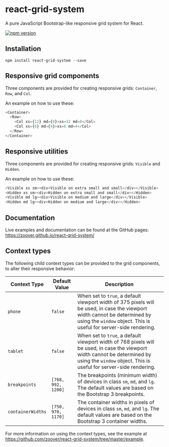 # react-grid-system
A pure JavaScript Bootstrap-like responsive grid system for React.

[![npm version](https://badge.fury.io/js/react-grid-system.svg)](https://badge.fury.io/js/react-grid-system)

## Installation

```
npm install react-grid-system --save
```

## Responsive grid components

Three components are provided for creating responsive grids: `Container`, `Row`, and `Col`.

An example on how to use these:

```javascript
<Container>
  <Row>
    <Col xs={12} md={8}>xs=12 md=8</Col>
    <Col xs={6} md={4}>xs=6 md=4</Col>
  </Row>
</Container>
```

## Responsive utilities

Three components are provided for creating responsive grids: `Visible` and `Hidden`.

An example on how to use these:

```javascript
<Visible xs sm><div>Visible on extra small and small</div></Visible>
<Hidden xs sm><div>Hidden on extra small and small</div></Hidden>
<Visible md lg><div>Visible on medium and large</div></Visible>
<Hidden md lg><div>Hidden on medium and large</div></Hidden>
```

## Documentation

Live examples and documentation can be found at the GitHub pages: https://zoover.github.io/react-grid-system/

## Context types

The following child context types can be provided to the grid components, to alter their responsive behavior:

| Context Type      | Default Value      | Description |
| ----------------- | ------------------ | ------------------------------ |
| `phone`           | `false`            | When set to `true`, a default viewport width of 375 pixels will be used, in case the viewport width cannot be determined by using the `window` object. This is useful for server-side rendering. |
| `tablet`          | `false`            | When set to `true`, a default viewport width of 768 pixels will be used, in case the viewport width cannot be determined by using the `window` object. This is useful for server-side rendering. |
| `breakpoints`     | `[768, 992, 1200]` | The breakpoints (minimum width) of devices in class `sm`, `md`, and `lg`. The default values are based on the Bootstrap 3 breakpoints. |
| `containerWidths` | `[750, 970, 1170]` | The container widths in pixels of devices in class `sm`, `md`, and `lg`. The default values are based on the Bootstrap 3 container widths. |

For more information on using the context types, see the example at https://github.com/zoover/react-grid-system/tree/master/example.
